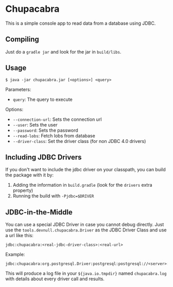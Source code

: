 # Chupacabra

This is a simple console app to read data from a database using JDBC.

## Compiling

Just do a `gradle jar` and look for the jar in `build/libs`.

## Usage

`$ java -jar chupacabra.jar [<options>] <query>`

Parameters:

- `query`: The query to execute

Options:
- `--connection-url`: Sets the connection url
- `--user`: Sets the user
- `--password`: Sets the password
- `--read-lobs`: Fetch lobs from database
- `--driver-class`: Set the driver class (for non JDBC 4.0 drivers)

## Including JDBC Drivers

If you don't want to include the jdbc driver on your classpath, you can build the package with it by:

1. Adding the information in `build.gradle` (look for the `drivers` extra property)
2. Running the build with `-Pjdbc=$DRIVER`

## JDBC-in-the-Middle

You can use a special JDBC Driver in case you cannot debug directly. Just use the `tools.devnull.chupacabra.Driver` as the JDBC Driver Class and use a url like this:

    jdbc:chupacabra:<real-jdbc-driver-class>:<real-url>

Example:

    jdbc:chupacabra:org.postgresql.Driver:postgresql:postgresql://<server>:5432/<database>

This will produce a log file in your `${java.io.tmpdir}` named `chupacabra.log` with details about every driver call and results.